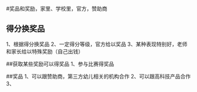 #奖品和奖励，家里、学校里，官方，赞助商
## 得分换奖品
1、根据得分换奖品
2、一定得分等级，官方给以奖品
3、某种表现特别好，老师和家长给以特殊奖励（自己出钱）

##获取某些奖励可以得奖品
1、参与比赛得奖品

##奖品
1、可以跟赞助商，第三方幼儿相关的机构合作
2、可以跟高科技产品合作
3、